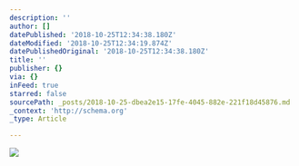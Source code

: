```yaml
---
description: ''
author: []
datePublished: '2018-10-25T12:34:38.180Z'
dateModified: '2018-10-25T12:34:19.874Z'
datePublishedOriginal: '2018-10-25T12:34:38.180Z'
title: ''
publisher: {}
via: {}
inFeed: true
starred: false
sourcePath: _posts/2018-10-25-dbea2e15-17fe-4045-882e-221f18d45876.md
_context: 'http://schema.org'
_type: Article

---
```

![](https://the-grid-user-content.s3-us-west-2.amazonaws.com/d11e2efa-51c8-426c-b72a-d3b1d208a5ee.jpg)